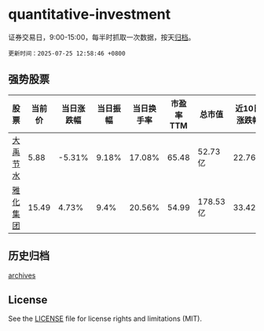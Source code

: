 # quantitative-investment

证券交易日，9:00-15:00，每半时抓取一次数据，按天[归档](archives)。

`更新时间：2025-07-25 12:58:46 +0800`

## 强势股票

|股票|当前价|当日涨跌幅|当日振幅|当日换手率|市盈率TTM|总市值|近10日涨跌幅|
|----|----|----|----|----|----|----|----|
|[大禹节水](https://xueqiu.com/S/SZ300021)|5.88|-5.31%|9.18%|17.08%|65.48|52.73亿|22.76%|
|[雅化集团](https://xueqiu.com/S/SZ002497)|15.49|4.73%|9.4%|20.56%|54.99|178.53亿|33.42%|

## 历史归档

[archives](archives)

## License

See the [LICENSE](LICENSE) file for license rights and limitations (MIT).